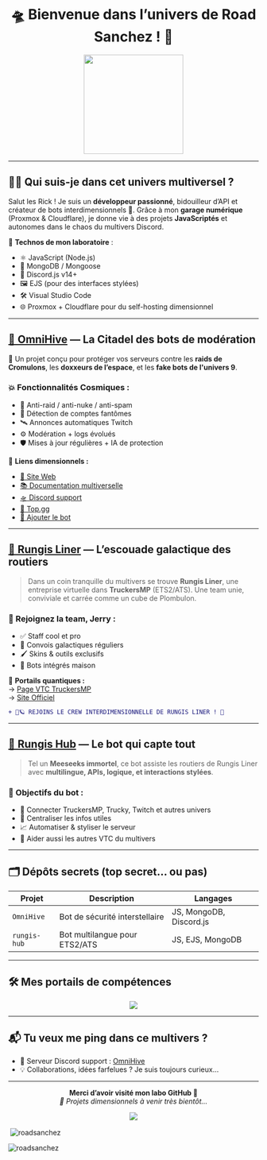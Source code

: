 <h1 align="center">🛸 Bienvenue dans l’univers de Road Sanchez ! 🧪</h1>
<p align="center">
  <img src="https://media.discordapp.net/attachments/1305593080669405254/1386683929620254822/fa504157d42b042f7fc8b7a39210f868.png?ex=685a998c&is=6859480c&hm=6fdb1e9feec0b131b0284e28ef4ef958291a17db1d448582ff135db3552ad872&=&format=webp&quality=lossless" width="200" />
</p>

---

## 👨‍🔬 Qui suis-je dans cet univers multiversel ?

Salut les Rick ! Je suis un **développeur passionné**, bidouilleur d’API et créateur de bots interdimensionnels 🤯. Grâce à mon **garage numérique** (Proxmox & Cloudflare), je donne vie à des projets **JavaScriptés** et autonomes dans le chaos du multivers Discord.

🧠 **Technos de mon laboratoire** :
- ⚛️ JavaScript (Node.js)
- 🧬 MongoDB / Mongoose
- 🤖 Discord.js v14+
- 🖼️ EJS (pour des interfaces stylées)
- 🛠️ Visual Studio Code
- 🌐 Proxmox + Cloudflare pour du self-hosting dimensionnel

---

## [🐝 OmniHive](https://omnihive.fr/) — La Citadel des bots de modération

🧪 Un projet conçu pour protéger vos serveurs contre les **raids de Cromulons**, les **doxxeurs de l’espace**, et les **fake bots de l'univers 9**.

### 💥 Fonctionnalités Cosmiques :
- 🚫 Anti-raid / anti-nuke / anti-spam
- 🧠 Détection de comptes fantômes
- 🛰️ Annonces automatiques Twitch
- ⚙️ Modération + logs évolués
- 🛡️ Mises à jour régulières + IA de protection

📡 **Liens dimensionnels :**  
- [👾 Site Web](https://omnihive.fr)  
- [📚 Documentation multiverselle](https://www.documentation.omnihive.fr/)  
- [🛸 Discord support](https://discord.gg/kzGvxDPWzH)  
- [🌌 Top.gg](https://top.gg/bot/1332829226101112882)  
- [🔗 Ajouter le bot](https://discord.com/application-directory/1332829226101112882)

---

## [🚚 Rungis Liner](https://rungisliner-vtc.site) — L’escouade galactique des routiers

> Dans un coin tranquille du multivers se trouve **Rungis Liner**, une entreprise virtuelle dans **TruckersMP** (ETS2/ATS). Une team unie, conviviale et carrée comme un cube de Plombulon.

### 🚛 Rejoignez la team, Jerry :
- ✅ Staff cool et pro
- 📅 Convois galactiques réguliers
- 🖌️ Skins & outils exclusifs
- 📡 Bots intégrés maison

🔗 **Portails quantiques :**  
→ [Page VTC TruckersMP](https://truckersmp.com/vtc/78887)  
→ [Site Officiel](https://rungisliner-vtc.site)

```diff
+ 🚚🪐 REJOINS LE CREW INTERDIMENSIONNELLE DE RUNGIS LINER ! 🚦
```

---

## [🤖 Rungis Hub](https://rungishub.rungisliner-vtc.site) — Le bot qui capte tout

> Tel un **Meeseeks immortel**, ce bot assiste les routiers de Rungis Liner avec **multilingue, APIs, logique, et interactions stylées**.

### 🎯 Objectifs du bot :
- 🔗 Connecter TruckersMP, Trucky, Twitch et autres univers
- 🧭 Centraliser les infos utiles
- 📈 Automatiser & styliser le serveur
- 🤝 Aider aussi les autres VTC du multivers

---

## 🗂️ Dépôts secrets (top secret... ou pas)

| Projet        | Description                                | Langages |
|---------------|--------------------------------------------|----------|
| `OmniHive`    | Bot de sécurité interstellaire             | JS, MongoDB, Discord.js |
| `rungis-hub`  | Bot multilangue pour ETS2/ATS              | JS, EJS, MongoDB |

---

## 🛠️ Mes portails de compétences

<p align="center">
  <img src="https://skillicons.dev/icons?i=js,nodejs,mongodb,discord,ejs,vscode,cloudflare" />
</p>

---

## 📬 Tu veux me ping dans ce multivers ?

- 🧪 Serveur Discord support : [OmniHive](https://discord.gg/kzGvxDPWzH)
- 💡 Collaborations, idées farfelues ? Je suis toujours curieux...

---

<p align="center">
  <b>Merci d’avoir visité mon labo GitHub 🧪</b><br/>
  <i>🚀 Projets dimensionnels à venir très bientôt...</i>
</p>
<p align="center">
  <img src="https://wallpaperaccess.com/full/5733834.jpg" />
</p>
<p>&nbsp;<img align="center" src="https://github-readme-stats.vercel.app/api?username=roadsanchez&show_icons=true&locale=en" alt="roadsanchez" /></p>

<p><img align="center" src="https://github-readme-streak-stats.herokuapp.com/?user=roadsanchez&" alt="roadsanchez" /></p>
